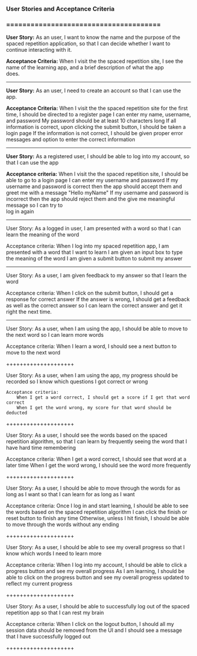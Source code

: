 ### User Stories and Acceptance Criteria
### ======================================

**User Story:** As an user, I want to know the name and the purpose of the spaced repetition application, so that I can decide whether I want to continue interacting with it.

**Acceptance Criteria:** 
    When I visit the the spaced repetition site, I see the name of the learning app, and a  brief description of what the app  
    does.

----

**User Story:** As an user, I need to create an account so that I can use the app.

**Acceptance Criteria:** 
    When I visit the the spaced repetition site for the first time, I should be directed to a register page
    I can enter my name, username, and password 
    My password should be at least 10 characters long
    If all information is correct, upon clicking the submit button, I should be taken a login page
    If the information is not correct, I should be given proper error messages and option to enter the correct information
     
---

**User Story:** As a registered user, I should be able to log into my account, so that I can use the app

**Acceptance criteria:**
    When I visit the the spaced repetition site, I should be able to go to a login page
    I can enter my username and password
    If my username and password is correct then the app should accept them and greet me with a message "Hello myName"
    If my username and password is incorrect then the app should reject them and the give me meaningful message so I can try to            
    log in again

---------

User Story: As a logged in user, I am presented with a word so that I can learn the meaning of the word

Acceptance criteria:
    When I log into my spaced repetition app, I am presented with a word that I want to learn
    I am given an input box to type the meaning of the word
    I am given a submit button to submit my answer  

---


User Story: As a user, I am given feedback to my answer so that I learn the word 

Acceptance criteria:
    When I click on the submit button, I should get a response for correct answer
    If the answer is wrong, I should get a feedback as well as the correct answer so I can learn the correct answer and get it   
    right the next time.
      
---

User Story: As a user, when I am using the app, I should be able to move to the next word so I can learn more words 

Acceptance criteria:
    When I learn a word, I should see a next button to move to the next word
      
++++++++++++++++++++

User Story: As a user, when I am using the app, my progress should be recorded so I know which questions I got correct or wrong

    Acceptance criteria:
        When I get a word correct, I should get a score if I get that word correct
        When I get the word wrong, my score for that word should be deducted

++++++++++++++++++++

User Story: As a user, I should see the words based on the spaced repetition algorithm, so that I can learn by frequently seeing the word that I have hard time remembering

Acceptance criteria:
    When I get a word correct, I should see that word at a later time
    When I get the word wrong, I should see the word more frequently
      
++++++++++++++++++++

User Story: As a user, I should be able to move through the words for as long as I want so that I can learn for as long as I want

Acceptance criteria:
    Once I log in and start learning, I should be able to see the words based on the spaced repetition algorithm
    I can click the finish or reset button to finish any time
    Otherwise, unless I hit finish, I should be able to move through the words without any ending
      
++++++++++++++++++++

User Story: As a user, I should be able to see my overall progress so that I know which words I need to learn more

Acceptance criteria:
    When I log into my account, I should be able to click a progress button and see my overall progress
    As I am learning, I should be able to click on the progress button and see my overall progress updated to reflect my 
    current progress 
      
++++++++++++++++++++

User Story: As a user, I should be able to successfully log out of the spaced repetition app so that I can rest my brain

Acceptance criteria:
    When I click on the logout button, I should all my session data should be removed from the UI and I should see a message 
    that I have successfully logged out
      
++++++++++++++++++++